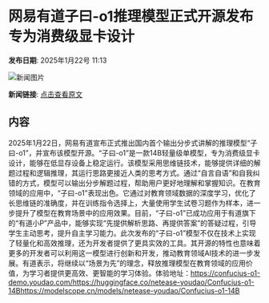 # 网易有道子曰-o1推理模型正式开源发布 专为消费级显卡设计

**发布日期**: 2025年1月22号 11:13

![新闻图片](https://pic.chinaz.com/picmap/thumb/201908061644012785_0.jpg)

**新闻链接**: [点击查看原文](https://www.aibase.com/zh/news/14924)

## 内容

2025年1月22日，网易有道宣布正式推出国内首个输出分步式讲解的推理模型“子曰-o1”，并宣布该模型开源。“子曰-o1”是一款14B轻量级单模型，专为消费级显卡设计，能够在低显存设备上稳定运行。该模型采用思维链技术，能够提供详细的解题过程和逻辑推理，其运行思路更接近人类的思考方式。通过“自言自语”和自我纠错的方式，模型可以输出分步解题过程，帮助用户更好地理解和掌握知识。在教育领域的应用中，“子曰-o1”表现出色。它通过对教育领域数据的深度学习，优化了长思维链的准确度，并在训练指令选择上，大量使用学生试卷习题作为样本，进一步提升了模型在教育场景中的应用效果。目前，“子曰-o1”已成功应用于有道旗下的“有道小P”产品中，能够实现“先提供解析思路、再提供答案”的答疑过程，引导学生主动思考，提升自主学习能力。此次发布的“子曰-o1”模型不仅在技术上实现了轻量化和高效推理，还为开发者提供了更具实效的工具。其开源的特性也意味着更多的开发者可以利用这一模型进行创新和开发，推动教育领域AI技术的进一步发展。有道表示，将继续以“场景为先”的理念，释放推理模型在教育领域的应用价值，为学习者提供更高效、更智能的学习体验。体验地址：https://confucius-o1-demo.youdao.com/https://huggingface.co/netease-youdao/Confucius-o1-14Bhttps://modelscope.cn/models/netease-youdao/Confucius-o1-14B
